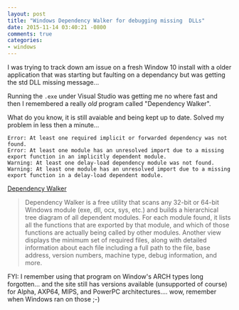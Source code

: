 ```yaml
---
layout: post
title: "Windows Dependency Walker for debugging missing  DLLs"
date: 2015-11-14 03:40:21 -0800
comments: true
categories: 
- windows
---
```

I was trying to track down am issue on a fresh Window 10 install with a older application that was starting but faulting on a dependancy but was getting the std DLL missing message...

Running the `.exe` under Visual Studio was getting me no where fast and then I remembered a really *old* program called "Dependency Walker". 

What do you know, it is still avaiable and being kept up to date. Solved my problem in less then a minute...

	Error: At least one required implicit or forwarded dependency was not found.	Error: At least one module has an unresolved import due to a missing export function in an implicitly dependent module.		Warning: At least one delay-load dependency module was not found.	Warning: At least one module has an unresolved import due to a missing export function in a delay-load dependent module.

[Dependency Walker](http://www.dependencywalker.com)

> Dependency Walker is a free utility that scans any 32-bit or 64-bit Windows module (exe, dll, ocx, sys, etc.) and builds a hierarchical tree diagram of all dependent modules. For each module found, it lists all the functions that are exported by that module, and which of those functions are actually being called by other modules. Another view displays the minimum set of required files, along with detailed information about each file including a full path to the file, base address, version numbers, machine type, debug information, and more.


FYI: I remember using that program on Window's ARCH types long forgotten... and the site still has versions available (unsupported of course) for Alpha, AXP64, MIPS, and PowerPC architectures.... wow, remember when Windows ran on those ;-)

